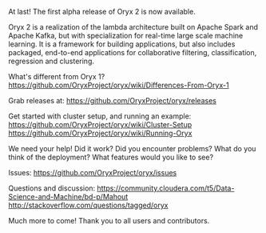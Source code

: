 At last! The first alpha release of Oryx 2 is now available.

Oryx 2 is a realization of the lambda architecture built on Apache Spark and Apache Kafka, but with specialization for real-time large scale machine learning. It is a framework for building applications, but also includes packaged, end-to-end applications for collaborative filtering, classification, regression and clustering.

What's different from Oryx 1?
https://github.com/OryxProject/oryx/wiki/Differences-From-Oryx-1

Grab releases at:
https://github.com/OryxProject/oryx/releases

Get started with cluster setup, and running an example:
https://github.com/OryxProject/oryx/wiki/Cluster-Setup
https://github.com/OryxProject/oryx/wiki/Running-Oryx

We need your help! Did it work? Did you encounter problems? What do you think of the deployment? What features would you like to see?

Issues:
https://github.com/OryxProject/oryx/issues

Questions and discussion:
https://community.cloudera.com/t5/Data-Science-and-Machine/bd-p/Mahout
http://stackoverflow.com/questions/tagged/oryx

Much more to come! Thank you to all users and contributors.